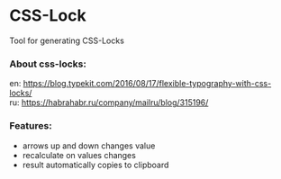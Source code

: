 # CSS-Lock

Tool for generating CSS-Locks

### About css-locks:
en: https://blog.typekit.com/2016/08/17/flexible-typography-with-css-locks/  
ru: https://habrahabr.ru/company/mailru/blog/315196/

### Features:
- arrows up and down changes value
- recalculate on values changes
- result automatically copies to clipboard
